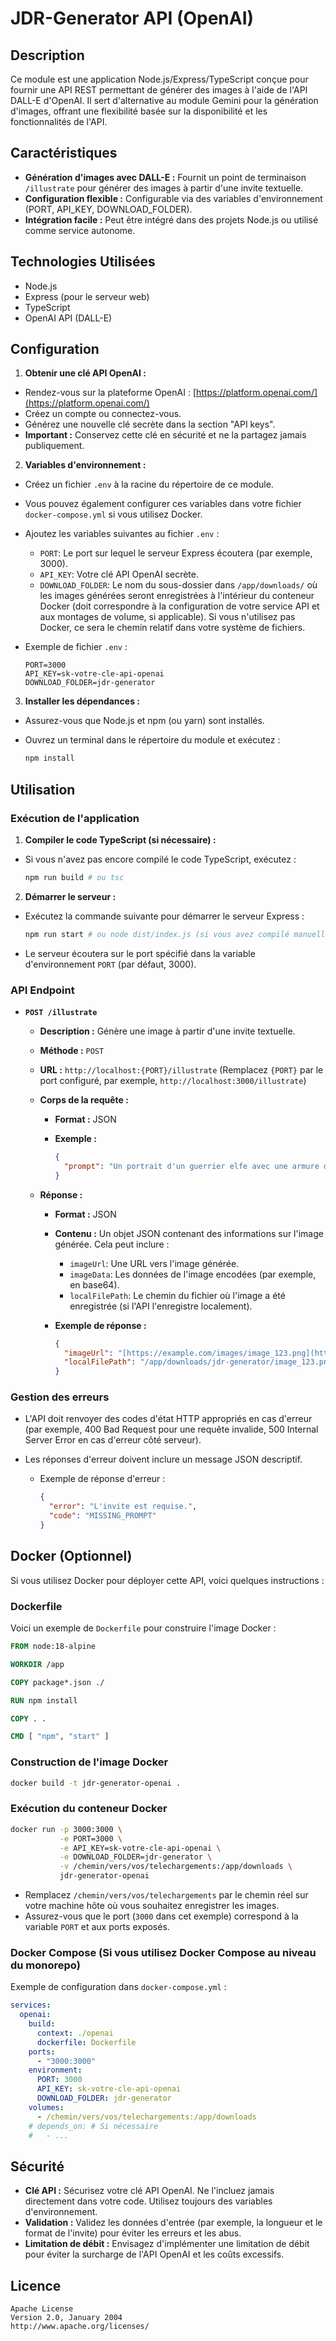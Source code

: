 # JDR-Generator API (OpenAI)

## Description

Ce module est une application Node.js/Express/TypeScript conçue pour fournir une API REST permettant de générer des images à l'aide de l'API DALL-E d'OpenAI. Il sert d'alternative au module Gemini pour la génération d'images, offrant une flexibilité basée sur la disponibilité et les fonctionnalités de l'API.

## Caractéristiques

* **Génération d'images avec DALL-E :** Fournit un point de terminaison `/illustrate` pour générer des images à partir d'une invite textuelle.
* **Configuration flexible :** Configurable via des variables d'environnement (PORT, API_KEY, DOWNLOAD_FOLDER).
* **Intégration facile :** Peut être intégré dans des projets Node.js ou utilisé comme service autonome.

## Technologies Utilisées

* Node.js
* Express (pour le serveur web)
* TypeScript
* OpenAI API (DALL-E)

## Configuration

1.  **Obtenir une clé API OpenAI :**

   * Rendez-vous sur la plateforme OpenAI : [https://platform.openai.com/](https://platform.openai.com/)
   * Créez un compte ou connectez-vous.
   * Générez une nouvelle clé secrète dans la section "API keys".
   * **Important :** Conservez cette clé en sécurité et ne la partagez jamais publiquement.

2.  **Variables d'environnement :**

   * Créez un fichier `.env` à la racine du répertoire de ce module.
   * Vous pouvez également configurer ces variables dans votre fichier `docker-compose.yml` si vous utilisez Docker.
   * Ajoutez les variables suivantes au fichier `.env` :

      * `PORT`: Le port sur lequel le serveur Express écoutera (par exemple, 3000).
      * `API_KEY`: Votre clé API OpenAI secrète.
      * `DOWNLOAD_FOLDER`: Le nom du sous-dossier dans `/app/downloads/` où les images générées seront enregistrées à l'intérieur du conteneur Docker (doit correspondre à la configuration de votre service API et aux montages de volume, si applicable). Si vous n'utilisez pas Docker, ce sera le chemin relatif dans votre système de fichiers.

   * Exemple de fichier `.env` :

       ```
       PORT=3000
       API_KEY=sk-votre-cle-api-openai
       DOWNLOAD_FOLDER=jdr-generator
       ```

3.  **Installer les dépendances :**

   * Assurez-vous que Node.js et npm (ou yarn) sont installés.
   * Ouvrez un terminal dans le répertoire du module et exécutez :

       ```bash
       npm install
       ```

## Utilisation

### Exécution de l'application

1.  **Compiler le code TypeScript (si nécessaire) :**

   * Si vous n'avez pas encore compilé le code TypeScript, exécutez :

       ```bash
       npm run build # ou tsc
       ```

2.  **Démarrer le serveur :**

   * Exécutez la commande suivante pour démarrer le serveur Express :

       ```bash
       npm run start # ou node dist/index.js (si vous avez compilé manuellement)
       ```

   * Le serveur écoutera sur le port spécifié dans la variable d'environnement `PORT` (par défaut, 3000).

### API Endpoint

* **`POST /illustrate`**

   * **Description :** Génère une image à partir d'une invite textuelle.
   * **Méthode :** `POST`
   * **URL :** `http://localhost:{PORT}/illustrate` (Remplacez `{PORT}` par le port configuré, par exemple, `http://localhost:3000/illustrate`)
   * **Corps de la requête :**

      * **Format :** JSON
      * **Exemple :**

          ```json
          {
            "prompt": "Un portrait d'un guerrier elfe avec une armure dorée, éclairé par la lumière du soleil couchant."
          }
          ```

   * **Réponse :**

      * **Format :** JSON
      * **Contenu :** Un objet JSON contenant des informations sur l'image générée. Cela peut inclure :
         * `imageUrl`: Une URL vers l'image générée.
         * `imageData`: Les données de l'image encodées (par exemple, en base64).
         * `localFilePath`: Le chemin du fichier où l'image a été enregistrée (si l'API l'enregistre localement).
      * **Exemple de réponse :**

          ```json
          {
            "imageUrl": "[https://example.com/images/image_123.png](https://example.com/images/image_123.png)",
            "localFilePath": "/app/downloads/jdr-generator/image_123.png"
          }
          ```

### Gestion des erreurs

* L'API doit renvoyer des codes d'état HTTP appropriés en cas d'erreur (par exemple, 400 Bad Request pour une requête invalide, 500 Internal Server Error en cas d'erreur côté serveur).
* Les réponses d'erreur doivent inclure un message JSON descriptif.

   * Exemple de réponse d'erreur :

       ```json
       {
         "error": "L'invite est requise.",
         "code": "MISSING_PROMPT"
       }
       ```

## Docker (Optionnel)

Si vous utilisez Docker pour déployer cette API, voici quelques instructions :

### Dockerfile

Voici un exemple de `Dockerfile` pour construire l'image Docker :

```dockerfile
FROM node:18-alpine

WORKDIR /app

COPY package*.json ./

RUN npm install

COPY . .

CMD [ "npm", "start" ]
```

### Construction de l'image Docker

```bash
docker build -t jdr-generator-openai .
```
### Exécution du conteneur Docker

```bash
docker run -p 3000:3000 \
           -e PORT=3000 \
           -e API_KEY=sk-votre-cle-api-openai \
           -e DOWNLOAD_FOLDER=jdr-generator \
           -v /chemin/vers/vos/telechargements:/app/downloads \
           jdr-generator-openai
```

* Remplacez `/chemin/vers/vos/telechargements` par le chemin réel sur votre machine hôte où vous souhaitez enregistrer les images.
* Assurez-vous que le port (`3000` dans cet exemple) correspond à la variable `PORT` et aux ports exposés.

### Docker Compose (Si vous utilisez Docker Compose au niveau du monorepo)

Exemple de configuration dans `docker-compose.yml` :

```yaml
services:
  openai:
    build:
      context: ./openai
      dockerfile: Dockerfile
    ports:
      - "3000:3000"
    environment:
      PORT: 3000
      API_KEY: sk-votre-cle-api-openai
      DOWNLOAD_FOLDER: jdr-generator
    volumes:
      - /chemin/vers/vos/telechargements:/app/downloads
    # depends_on: # Si nécessaire
    #   - ...
```

## Sécurité

* **Clé API :** Sécurisez votre clé API OpenAI. Ne l'incluez jamais directement dans votre code. Utilisez toujours des variables d'environnement.
* **Validation :** Validez les données d'entrée (par exemple, la longueur et le format de l'invite) pour éviter les erreurs et les abus.
* **Limitation de débit :** Envisagez d'implémenter une limitation de débit pour éviter la surcharge de l'API OpenAI et les coûts excessifs.


## Licence

```markdow
Apache License
Version 2.0, January 2004
http://www.apache.org/licenses/
```